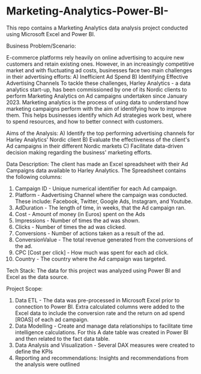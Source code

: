 # Marketing-Analytics-Power-BI-
This repo contains a Marketing Analytics data analysis project conducted using Microsoft Excel and Power BI.

Business Problem/Scenario:

E-commerce platforms rely heavily on online advertising to acquire new customers and retain existing ones. However, in an increasingly competitive market and with  fluctuating ad costs, businesses face two main challenges in their advertising efforts:
A) Inefficient Ad Spend
B) Identifying Effective Advertising Channels
To tackle these challenges, Harley Analytics - a data analytics start-up, has been commissioned by one of its Nordic clients to perform Marketing Analytics on Ad campaigns undertaken since January 2023. 
Marketing analytics is the process of using data to understand how marketing campaigns perform with the aim of identifying how to improve them. This helps businesses identify which Ad strategies work best, where to spend resources, and how to better connect with customers.

Aims of the Analysis:
A) Identify the top performing advertising channels for Harley Analytics' Nordic client
B) Evaluate the effectiveness of the client's Ad campaigns in their different Nordic markets
C) Facilitate data-driven decision making regarding the business' marketing efforts.

Data Description:
The client has made an Excel spreadsheet with their Ad Campaigns data available to Harley Analytics. The Spreadsheet contains the following columns:
1. Campaign ID - Unique numerical identifier for each Ad campaign.
2. Platform - Aadvertising Channel where the campaign was conducted. These include: Facebook, Twitter, Google Ads, Instagram, and Youtube.
3. AdDuration - The length of time, in weeks, that the Ad campaign ran.
4. Cost - Amount of money (in Euros) spent on the Ads
5. Impressions - Number of times the ad was shown.
6. Clicks - Number of times the ad was clicked.
7. Conversions - Number of actions taken as a result of the ad.
8. ConversionValue - The total revenue generated from the conversions of the ad.
9. CPC [Cost per click] - How much was spent for each ad click.
10. Country - The country where the Ad campaign was targeted.

Tech Stack:
The data for this project was analyzed using Power BI and Excel as the data source.

Project Scope:
1. Data ETL - The data was pre-processed in Microsoft Excel prior to connection to Power BI. Extra calculated columns were added to the Excel data to include the conversion rate and the return on ad spend [ROAS] of each ad campaign.
2. Data Modelling - Create and manage data relationships to facilitate time intelligence calculations. For this A date table was created in Power BI and then related to the fact data table.
3. Data Analysis and Visualization - Several DAX measures were created to define the KPIs
4. Reporting and recommendations: Insights and recommendations from the analysis were outlined

